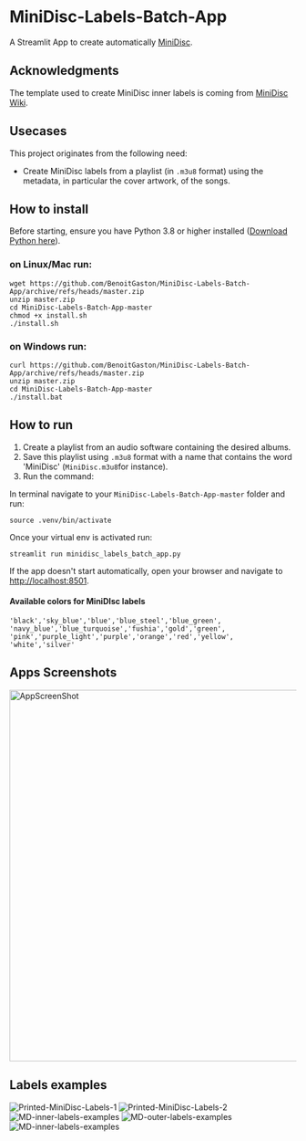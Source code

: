 # MiniDisc-Labels-Batch-App

A Streamlit App to create automatically [MiniDisc](https://www.minidisc.wiki/).

## Acknowledgments

The template used to create MiniDisc inner labels is coming from [MiniDisc Wiki](https://www.minidisc.wiki/resources/labels).


## Usecases

This project originates from the following need:

* Create MiniDisc labels from a playlist (in `.m3u8` format) using the metadata, in particular the cover artwork, of the songs.

## How to install

Before starting, ensure you have Python 3.8 or higher installed ([Download Python here](https://www.python.org/downloads/)).

### on Linux/Mac run:



```
wget https://github.com/BenoitGaston/MiniDisc-Labels-Batch-App/archive/refs/heads/master.zip
unzip master.zip
cd MiniDisc-Labels-Batch-App-master
chmod +x install.sh
./install.sh
```

### on Windows run:

```
curl https://github.com/BenoitGaston/MiniDisc-Labels-Batch-App/archive/refs/heads/master.zip
unzip master.zip
cd MiniDisc-Labels-Batch-App-master
./install.bat
```

## How to run


1. Create a playlist from an audio software containing the desired albums.
2. Save this playlist using `.m3u8` format with a name that contains the word 'MiniDisc' (`MiniDisc.m3u8`for instance).
3. Run the command:

In terminal navigate to your `MiniDisc-Labels-Batch-App-master` folder and run:

```
source .venv/bin/activate
```

Once your virtual env is activated run:
```
streamlit run minidisc_labels_batch_app.py
```

If the app doesn't start automatically, open your browser and navigate to [http://localhost:8501](http://localhost:8501).

#### Available colors for MiniDIsc labels
```
'black','sky_blue','blue','blue_steel','blue_green',
'navy_blue','blue_turquoise','fushia','gold','green',
'pink','purple_light','purple','orange','red','yellow',
'white','silver'
```

## Apps Screenshots

<img width="651" alt="AppScreenShot" src="https://github.com/user-attachments/assets/6d69d38c-2ee6-4a7e-870a-dbdaf7e62dad" />

## Labels examples

![Printed-MiniDisc-Labels-1](https://github.com/user-attachments/assets/3f5ca080-ac24-4612-a84d-590eeacfc8da)
![Printed-MiniDisc-Labels-2](https://github.com/user-attachments/assets/fba08ad5-a7d4-488a-8c95-430e6f565a05)
![MD-inner-labels-examples](https://github.com/user-attachments/assets/c8d5cb68-64e5-4982-bd96-3b54931a0c7e)
![MD-outer-labels-examples](https://github.com/user-attachments/assets/87745c31-d388-499f-9304-5c387af9c975)
![MD-inner-labels-examples](https://github.com/user-attachments/assets/c8d5cb68-64e5-4982-bd96-3b54931a0c7e)




